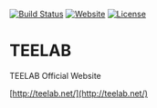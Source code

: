 [![Build Status](https://travis-ci.org/TEELAB-X/TEELAB.svg)](https://travis-ci.org/TEELAB-X/TEELAB)
[![Website](https://img.shields.io/website-up-down-green-red/http/teelab.net.svg)](http://teelab.net/)
[![License](https://img.shields.io/badge/license-CC4.0%20BY--NC--ND-orange.svg)](/blob/master/LICENSE)

# TEELAB
TEELAB Official Website

[http://teelab.net/](http://teelab.net/)
